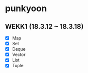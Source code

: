 # punkyoon

## WEKK1 (18.3.12 ~ 18.3.18)

- [x] Map
- [x] Set
- [x] Deque
- [x] Vector
- [x] List
- [x] Tuple
